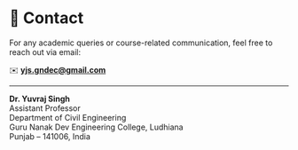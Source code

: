 # 📧 Contact

For any academic queries or course-related communication, feel free to reach out via email:

✉️ **yjs.gndec@gmail.com**

---

**Dr. Yuvraj Singh**  
Assistant Professor  
Department of Civil Engineering  
Guru Nanak Dev Engineering College, Ludhiana  
Punjab – 141006, India 
